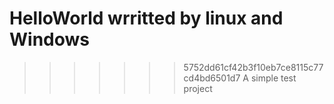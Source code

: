 # HelloWorld wrritted by linux and Windows
>>>>>>> 5752dd61cf42b3f10eb7ce8115c77cd4bd6501d7
A simple test project
